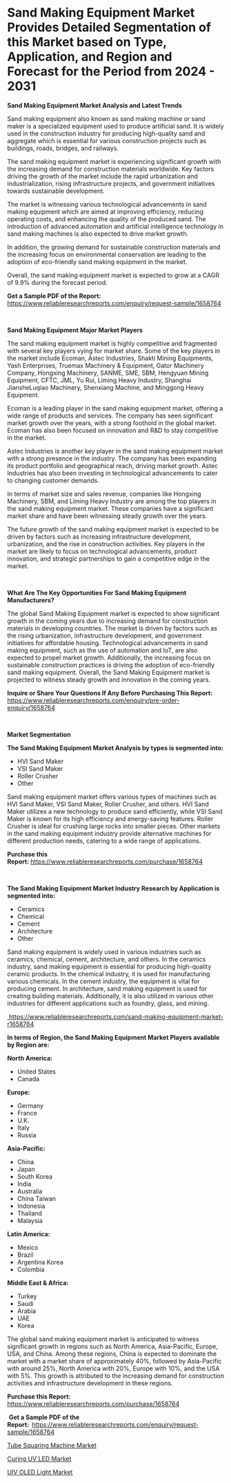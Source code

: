 <p><h1>Sand Making Equipment Market Provides Detailed Segmentation of this Market based on Type, Application, and Region and Forecast for the Period from 2024 - 2031</h1></p><p><strong>Sand Making Equipment Market Analysis and Latest Trends</strong></p>
<p><p>Sand making equipment also known as sand making machine or sand maker is a specialized equipment used to produce artificial sand. It is widely used in the construction industry for producing high-quality sand and aggregate which is essential for various construction projects such as buildings, roads, bridges, and railways.</p><p>The sand making equipment market is experiencing significant growth with the increasing demand for construction materials worldwide. Key factors driving the growth of the market include the rapid urbanization and industrialization, rising infrastructure projects, and government initiatives towards sustainable development.</p><p>The market is witnessing various technological advancements in sand making equipment which are aimed at improving efficiency, reducing operating costs, and enhancing the quality of the produced sand. The introduction of advanced automation and artificial intelligence technology in sand making machines is also expected to drive market growth.</p><p>In addition, the growing demand for sustainable construction materials and the increasing focus on environmental conservation are leading to the adoption of eco-friendly sand making equipment in the market.</p><p>Overall, the sand making equipment market is expected to grow at a CAGR of 9.9% during the forecast period.</p></p>
<p><strong>Get a Sample PDF of the Report:&nbsp;</strong> <a href="https://www.reliableresearchreports.com/enquiry/request-sample/1658764">https://www.reliableresearchreports.com/enquiry/request-sample/1658764</a></p>
<p>&nbsp;</p>
<p><strong>Sand Making Equipment Major Market Players</strong></p>
<p><p>The sand making equipment market is highly competitive and fragmented with several key players vying for market share. Some of the key players in the market include Ecoman, Astec Industries, Shakti Mining Equipments, Yash Enterprises, Truemax Machinery & Equipment, Gator Machinery Company, Hongxing Machinery, SANME, SME, SBM, Hengyuan Mining Equipment, CFTC, JML, Yu Rui, Liming Heavy Industry, Shanghai JiansheLuqiao Machinery, Shenxiang Machine, and Minggong Heavy Equipment.</p><p>Ecoman is a leading player in the sand making equipment market, offering a wide range of products and services. The company has seen significant market growth over the years, with a strong foothold in the global market. Ecoman has also been focused on innovation and R&D to stay competitive in the market.</p><p>Astec Industries is another key player in the sand making equipment market with a strong presence in the industry. The company has been expanding its product portfolio and geographical reach, driving market growth. Astec Industries has also been investing in technological advancements to cater to changing customer demands.</p><p>In terms of market size and sales revenue, companies like Hongxing Machinery, SBM, and Liming Heavy Industry are among the top players in the sand making equipment market. These companies have a significant market share and have been witnessing steady growth over the years.</p><p>The future growth of the sand making equipment market is expected to be driven by factors such as increasing infrastructure development, urbanization, and the rise in construction activities. Key players in the market are likely to focus on technological advancements, product innovation, and strategic partnerships to gain a competitive edge in the market.</p></p>
<p>&nbsp;</p>
<p><strong>What Are The Key Opportunities For Sand Making Equipment Manufacturers?</strong></p>
<p><p>The global Sand Making Equipment market is expected to show significant growth in the coming years due to increasing demand for construction materials in developing countries. The market is driven by factors such as the rising urbanization, infrastructure development, and government initiatives for affordable housing. Technological advancements in sand making equipment, such as the use of automation and IoT, are also expected to propel market growth. Additionally, the increasing focus on sustainable construction practices is driving the adoption of eco-friendly sand making equipment. Overall, the Sand Making Equipment market is projected to witness steady growth and innovation in the coming years.</p></p>
<p><strong>Inquire or Share Your Questions If Any Before Purchasing This Report:</strong> <a href="https://www.reliableresearchreports.com/enquiry/pre-order-enquiry/1658764">https://www.reliableresearchreports.com/enquiry/pre-order-enquiry/1658764</a></p>
<p>&nbsp;</p>
<p><strong>Market Segmentation</strong></p>
<p><strong>The Sand Making Equipment Market Analysis by types is segmented into:</strong></p>
<p><ul><li>HVI Sand Maker</li><li>VSI Sand Maker</li><li>Roller Crusher</li><li>Other</li></ul></p>
<p><p>Sand making equipment market offers various types of machines such as HVI Sand Maker, VSI Sand Maker, Roller Crusher, and others. HVI Sand Maker utilizes a new technology to produce sand efficiently, while VSI Sand Maker is known for its high efficiency and energy-saving features. Roller Crusher is ideal for crushing large rocks into smaller pieces. Other markets in the sand making equipment industry provide alternative machines for different production needs, catering to a wide range of applications.</p></p>
<p><strong>Purchase this Report:&nbsp;</strong><a href="https://www.reliableresearchreports.com/purchase/1658764">https://www.reliableresearchreports.com/purchase/1658764</a></p>
<p>&nbsp;</p>
<p><strong>The Sand Making Equipment Market Industry Research by Application is segmented into:</strong></p>
<p><ul><li>Ceramics</li><li>Chemical</li><li>Cement</li><li>Architecture</li><li>Other</li></ul></p>
<p><p>Sand making equipment is widely used in various industries such as ceramics, chemical, cement, architecture, and others. In the ceramics industry, sand making equipment is essential for producing high-quality ceramic products. In the chemical industry, it is used for manufacturing various chemicals. In the cement industry, the equipment is vital for producing cement. In architecture, sand making equipment is used for creating building materials. Additionally, it is also utilized in various other industries for different applications such as foundry, glass, and mining.</p></p>
<p><a href="https://www.reliableresearchreports.com/sand-making-equipment-market-r1658764">&nbsp;https://www.reliableresearchreports.com/sand-making-equipment-market-r1658764</a></p>
<p><strong>In terms of Region, the Sand Making Equipment Market Players available by Region are:</strong></p>
<p>
    <p> <strong> North America: </strong>
        <ul>
            <li>United States</li>
            <li>Canada</li>
        </ul>
        </p> 
    <p> <strong> Europe: </strong>
        <ul>
            <li>Germany</li>
            <li>France</li>
            <li>U.K.</li>
            <li>Italy</li>
            <li>Russia</li>
        </ul>
        </p> 
    <p> <strong> Asia-Pacific: </strong>
        <ul>
            <li>China</li>
            <li>Japan</li>
            <li>South Korea</li>
            <li>India</li>
            <li>Australia</li>
            <li>China Taiwan</li>
            <li>Indonesia</li>
            <li>Thailand</li>
            <li>Malaysia</li>
        </ul>
        </p> 
    <p> <strong> Latin America: </strong>
        <ul>
            <li>Mexico</li>
            <li>Brazil</li>
            <li>Argentina Korea</li>
            <li>Colombia</li>
        </ul>
        </p> 
    <p> <strong> Middle East & Africa: </strong>
        <ul>
            <li>Turkey</li>
            <li>Saudi</li>
            <li>Arabia</li>
            <li>UAE</li>
            <li>Korea</li>
        </ul>
    </p>
    </p>
<p><p>The global sand making equipment market is anticipated to witness significant growth in regions such as North America, Asia-Pacific, Europe, USA, and China. Among these regions, China is expected to dominate the market with a market share of approximately 40%, followed by Asia-Pacific with around 25%, North America with 20%, Europe with 10%, and the USA with 5%. This growth is attributed to the increasing demand for construction activities and infrastructure development in these regions.</p></p>
<p><strong>Purchase this Report: </strong><a href="https://www.reliableresearchreports.com/purchase/1658764">https://www.reliableresearchreports.com/purchase/1658764</a></p>
<p>&nbsp;<strong>Get a Sample PDF of the Report:&nbsp;&nbsp;</strong><a href="https://www.reliableresearchreports.com/enquiry/request-sample/1658764">https://www.reliableresearchreports.com/enquiry/request-sample/1658764</a></p>
<p><strong></strong></p>
<p><p><a href="https://github.com/JameTravis/Market-Research-Report-List-4/blob/main/tube-squaring-machine-market.md">Tube Squaring Machine Market</a></p><p><a href="https://unruly-ladybug-44b.notion.site/Curing-UV-LED-Market-Comprehensive-Assessment-by-Type-Application-and-Geography-4fcd01c023dc48d587b67867983b81db">Curing UV LED Market</a></p><p><a href="https://shimmer-gardenia-37a.notion.site/UIV-OLED-Light-Market-Size-and-Market-Trends-Complete-Industry-Overview-2024-to-2031-7edf618af78f4802a0ee5d68fe6e1cea">UIV OLED Light Market</a></p></p>